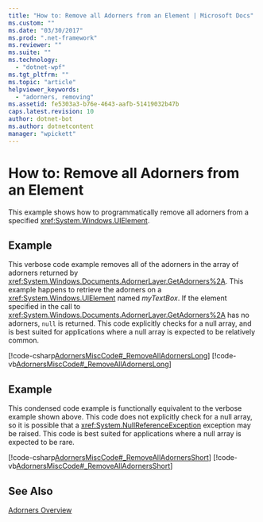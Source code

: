```yaml
---
title: "How to: Remove all Adorners from an Element | Microsoft Docs"
ms.custom: ""
ms.date: "03/30/2017"
ms.prod: ".net-framework"
ms.reviewer: ""
ms.suite: ""
ms.technology: 
  - "dotnet-wpf"
ms.tgt_pltfrm: ""
ms.topic: "article"
helpviewer_keywords: 
  - "adorners, removing"
ms.assetid: fe5303a3-b76e-4643-aafb-51419032b47b
caps.latest.revision: 10
author: dotnet-bot
ms.author: dotnetcontent
manager: "wpickett"
---
```

# How to: Remove all Adorners from an Element
This example shows how to programmatically remove all adorners from a specified <xref:System.Windows.UIElement>.  
  
## Example  
 This verbose code example removes all of the adorners in the array of adorners returned by <xref:System.Windows.Documents.AdornerLayer.GetAdorners%2A>.  This example happens to retrieve the adorners on a <xref:System.Windows.UIElement> named *myTextBox*.  If the element specified in the call to <xref:System.Windows.Documents.AdornerLayer.GetAdorners%2A> has no adorners, `null` is returned.  This code explicitly checks for a null array, and is best suited for applications where a null array is expected to be relatively common.  
  
 [!code-csharp[AdornersMiscCode#_RemoveAllAdornersLong](../../../../samples/snippets/csharp/VS_Snippets_Wpf/AdornersMiscCode/CSharp/Window1.xaml.cs#_removealladornerslong)]
 [!code-vb[AdornersMiscCode#_RemoveAllAdornersLong](../../../../samples/snippets/visualbasic/VS_Snippets_Wpf/AdornersMiscCode/visualbasic/window1.xaml.vb#_removealladornerslong)]  
  
## Example  
 This condensed code example is functionally equivalent to the verbose example shown above. This code does not explicitly check for a null array, so it is possible that a <xref:System.NullReferenceException> exception may be raised.  This code is best suited for applications where a null array is expected to be rare.  
  
 [!code-csharp[AdornersMiscCode#_RemoveAllAdornersShort](../../../../samples/snippets/csharp/VS_Snippets_Wpf/AdornersMiscCode/CSharp/Window1.xaml.cs#_removealladornersshort)]
 [!code-vb[AdornersMiscCode#_RemoveAllAdornersShort](../../../../samples/snippets/visualbasic/VS_Snippets_Wpf/AdornersMiscCode/visualbasic/window1.xaml.vb#_removealladornersshort)]  
  
## See Also  
 [Adorners Overview](../../../../docs/framework/wpf/controls/adorners-overview.md)